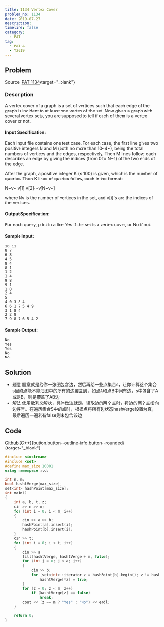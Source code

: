 ```yaml
---
title: 1134 Vertex Cover
problem_no: 1134
date: 2019-07-27
description: 
timeline: false
category:
  - PAT
tag:
  - PAT-A
  - Y2019
---
```


<!--more-->

## Problem

Source: [PAT 1134](){target="_blank"}

### Description

A vertex cover of a graph is a set of vertices such that each edge of the graph is incident to at least one vertex of
the set. Now given a graph with several vertex sets, you are supposed to tell if each of them is a vertex cover or not.

#### Input Specification:

Each input file contains one test case. For each case, the first line gives two positive integers N and M (both no more
than 10~4~), being the total numbers of vertices and the edges, respectively. Then M lines follow, each describes an
edge by giving the indices (from 0 to N−1) of the two ends of the edge.

After the graph, a positive integer K (≤ 100) is given, which is the number of queries. Then K lines of queries follow,
each in the format:

N~v~ v[1] v[2]⋯v[N~v~]

where Nv is the number of vertices in the set, and v[i]'s are the indices of the vertices.

#### Output Specification:

For each query, print in a line Yes if the set is a vertex cover, or No if not.

#### Sample Input:

```text
10 11
8 7
6 8
4 5
8 4
8 1
1 2
1 4
9 8
9 1
1 0
2 4
5
4 0 3 8 4
6 6 1 7 5 4 9
3 1 8 4
2 2 8
7 9 8 7 6 5 4 2
```

#### Sample Output:

```text
No
Yes
Yes
No
No
```

## Solution

- 题意 题意就是给你一张图包含边，然后再给一些点集合s，让你计算这个集合s里的点能不能把图中的所有的边覆盖到，如点A和点B中间有边，s中包含了A或是B，则是覆盖了AB边
- 解法 使用散列来解决，具体做法就是，读取边的两个点时，将边的两个点指向边序号。在遍历集合S中的点时，根据点将所有边状态hashVerge设置为真，最后遍历一遍若有false则未包含该边

## Code

[Github (C++)](https://github.com/Alomerry/algorithm/blob/master/pat/a/){button.button--outline-info.button--rounded}{target="_blank"}


```cpp
#include <iostream>
#include <set>
#define max_size 10001
using namespace std;

int n, m;
bool hashtVerge[max_size];
set<int> hashPoint[max_size];
int main()
{
    int a, b, t, z;
    cin >> n >> m;
    for (int i = 0; i < m; i++)
    {
        cin >> a >> b;
        hashPoint[a].insert(i);
        hashPoint[b].insert(i);
    }
    cin >> t;
    for (int i = 0; i < t; i++)
    {
        cin >> a;
        fill(hashtVerge, hashtVerge + m, false);
        for (int j = 0; j < a; j++)
        {
            cin >> b;
            for (set<int>::iterator z = hashPoint[b].begin(); z != hashPoint[b].end(); z++)
                hashtVerge[*z] = true;
        }
        for (z = 0; z < m; z++)
            if (hashtVerge[z] == false)
                break;
        cout << (z == m ? "Yes" : "No") << endl;
    }

    return 0;
}
```
